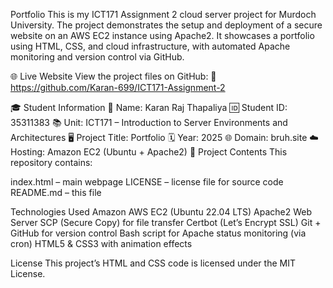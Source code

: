 Portfolio
This is my ICT171 Assignment 2 cloud server project for Murdoch University. The project demonstrates the setup and deployment of a secure website on an AWS EC2 instance using Apache2. It showcases a portfolio using HTML, CSS, and cloud infrastructure, with automated Apache monitoring and version control via GitHub.

🌐 Live Website
View the project files on GitHub:
🔗 https://github.com/Karan-699/ICT171-Assignment-2

🎓 Student Information
👤 Name: Karan Raj Thapaliya
🆔 Student ID: 35311383
📚 Unit: ICT171 – Introduction to Server Environments and Architectures
🖥️ Project Title: Portfolio
🗓️ Year: 2025
🌐 Domain: bruh.site
☁️ Hosting: Amazon EC2 (Ubuntu + Apache2)
📁 Project Contents
This repository contains:

index.html – main webpage
LICENSE – license file for source code
README.md – this file

Technologies Used
Amazon AWS EC2 (Ubuntu 22.04 LTS)
Apache2 Web Server
SCP (Secure Copy) for file transfer
Certbot (Let’s Encrypt SSL)
Git + GitHub for version control
Bash script for Apache status monitoring (via cron)
HTML5 & CSS3 with animation effects


License
This project’s HTML and CSS code is licensed under the MIT License.
